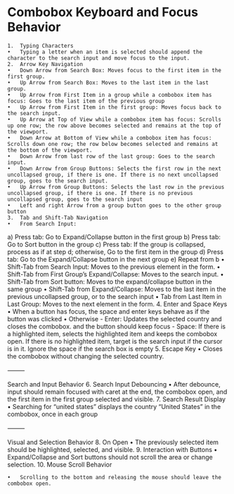 # Combobox Keyboard and Focus Behavior

	1.	Typing Characters
	•	Typing a letter when an item is selected should append the character to the search input and move focus to the input.
	2.	Arrow Key Navigation
	•	Down Arrow from Search Box: Moves focus to the first item in the first group.
	•	Up Arrow from Search Box: Moves to the last item in the last group.
	•	Up Arrow from First Item in a group while a combobox item has focus: Goes to the last item of the previous group
	•	Up Arrow from First Item in the first group: Moves focus back to the search input.
	•	Up Arrow at Top of View while a combobox item has focus: Scrolls up one row; the row above becomes selected and remains at the top of the viewport.
	•	Down Arrow at Bottom of View while a combobox item has focus: Scrolls down one row; the row below becomes selected and remains at the bottom of the viewport.
	•	Down Arrow from last row of the last group: Goes to the search input.
	•	Down Arrow from Group Buttons: Selects the first row in the next uncollapsed group, if there is one. If there is no next uncollapsed group, goes to the search input.
	•	Up Arrow from Group Buttons: Selects the last row in the previous uncollapsed group, if there is one. If there is no previous uncollapsed group, goes to the search input
	•	Left and right Arrow from a group button goes to the other group button 
	3.	Tab and Shift-Tab Navigation
	•	From Search Input:
a) Press tab: Go to Expand/Collapse button in the first group
b) Press tab: Go to Sort button in the group
c) Press tab: If the group is collapsed, process as if at step d; otherwise, Go to the first item in the group
d) Press tab: Go to the Expand/Collapse button in the next group
e) Repeat from b
	•	Shift-Tab from Search Input: Moves to the previous element in the form.
	•	Shift-Tab from First Group’s Expand/Collapse: Moves to the search input.
	•	Shift-Tab from Sort button: Moves to the expand/collapse button in the same group
	•	Shift-Tab from Expand/Collapse: Moves to the last item in the previous uncollapsed group, or to the search input
	•	Tab from Last Item in Last Group: Moves to the next element in the form.
	4.	Enter and Space Keys
	•	When a button has focus, the space and enter keys behave as if the button was clicked
	•	Otherwise
    - Enter: Updates the selected country and closes the combobox.
    and the button should keep focus
	  -	Space: If there is a highlighted item, selects the highlighted item and keeps the combobox open.
     If there is no highlighted item, target is the search input if the cursor is in it. Ignore the space if the search box is empty
	5.	Escape Key
	•	Closes the combobox without changing the selected country.

⸻

Search and Input Behavior
	6.	Search Input Debouncing
	•	After debounce, input should remain focused with caret at the end, the combobox open, and the first item in the first group selected and visible.
	7.	Search Result Display
	•	Searching for “united states” displays the country “United States” in the combobox, once in each group

⸻

Visual and Selection Behavior
	8.	On Open
	•	The previously selected item should be highlighted, selected, and visible.
	9.	Interaction with Buttons
	•	Expand/Collapse and Sort buttons should not scroll the area or change selection.
	10.	Mouse Scroll Behavior

	•	Scrolling to the bottom and releasing the mouse should leave the combobox open.

